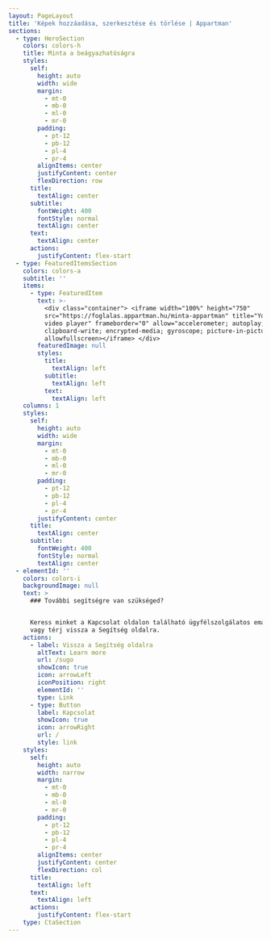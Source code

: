 ```yaml
---
layout: PageLayout
title: 'Képek hozzáadása, szerkesztése és törlése | Appartman'
sections:
  - type: HeroSection
    colors: colors-h
    title: Minta a beágyazhatóságra
    styles:
      self:
        height: auto
        width: wide
        margin:
          - mt-0
          - mb-0
          - ml-0
          - mr-0
        padding:
          - pt-12
          - pb-12
          - pl-4
          - pr-4
        alignItems: center
        justifyContent: center
        flexDirection: row
      title:
        textAlign: center
      subtitle:
        fontWeight: 400
        fontStyle: normal
        textAlign: center
      text:
        textAlign: center
      actions:
        justifyContent: flex-start
  - type: FeaturedItemsSection
    colors: colors-a
    subtitle: ''
    items:
      - type: FeaturedItem
        text: >-
          <div class="container"> <iframe width="100%" height="750"
          src="https://foglalas.appartman.hu/minta-appartman" title="YouTube
          video player" frameborder="0" allow="accelerometer; autoplay;
          clipboard-write; encrypted-media; gyroscope; picture-in-picture"
          allowfullscreen></iframe> </div>
        featuredImage: null
        styles:
          title:
            textAlign: left
          subtitle:
            textAlign: left
          text:
            textAlign: left
    columns: 1
    styles:
      self:
        height: auto
        width: wide
        margin:
          - mt-0
          - mb-0
          - ml-0
          - mr-0
        padding:
          - pt-12
          - pb-12
          - pl-4
          - pr-4
        justifyContent: center
      title:
        textAlign: center
      subtitle:
        fontWeight: 400
        fontStyle: normal
        textAlign: center
  - elementId: ''
    colors: colors-i
    backgroundImage: null
    text: >
      ### További segítségre van szükséged?


      Keress minket a Kapcsolat oldalon található ügyfélszolgálatos email címen,
      vagy térj vissza a Segítség oldalra.
    actions:
      - label: Vissza a Segítség oldalra
        altText: Learn more
        url: /sugo
        showIcon: true
        icon: arrowLeft
        iconPosition: right
        elementId: ''
        type: Link
      - type: Button
        label: Kapcsolat
        showIcon: true
        icon: arrowRight
        url: /
        style: link
    styles:
      self:
        height: auto
        width: narrow
        margin:
          - mt-0
          - mb-0
          - ml-0
          - mr-0
        padding:
          - pt-12
          - pb-12
          - pl-4
          - pr-4
        alignItems: center
        justifyContent: center
        flexDirection: col
      title:
        textAlign: left
      text:
        textAlign: left
      actions:
        justifyContent: flex-start
    type: CtaSection
---
```

